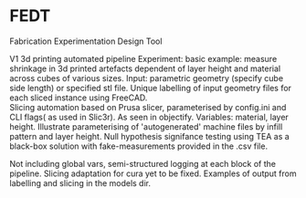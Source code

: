 # FEDT
Fabrication Experimentation Design Tool

V1 3d printing automated pipeline
Experiment: basic example: measure shrinkage in 3d printed artefacts dependent of layer height and material across cubes of various sizes. 
Input: parametric geometry (specify cube side length) or specified stl file.
Unique labelling of input geometry files for each sliced instance using FreeCAD.  
Slicing automation based on Prusa slicer, parameterised by config.ini and CLI flags( as used in Slic3r). As seen in objectify. 
Variables: material, layer height. Illustrate parameterising of 'autogenerated' machine files by infill pattern and layer height.
Null hypothesis signifance testing using TEA as a black-box solution with fake-measurements provided in the .csv file.

Not including global vars, semi-structured logging at each block of the pipeline. Slicing adaptation for cura yet to be fixed.
Examples of output from labelling and slicing in the models dir.
